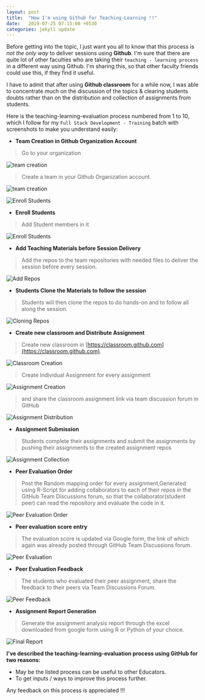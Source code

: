 ```yaml
---
layout: post
title:  "How I'm using Github for Teaching-Learning !!"
date:   2019-07-25 07:15:00 +0530
categories: jekyll update
---
```


Before getting into the topic, I just want you all to know that this process is *not the only way* to deliver sessions using **Github**. I'm sure that there are quite lot of other faculties who are taking their `teaching - learning process` in a different way using Github. I'm sharing this, so that other faculty friends could use this, if they find it useful.

I have to admit that after using **Github classroom** for a while now, I was able to concentrate much on the discussion of the topics & clearing students doubts rather than on the distribution and collection of assignments from students.

Here is the teaching-learning-evaluation process numbered from 1 to 10, which I follow for my `Full Stack Development - Training` batch with screenshots to make you understand easily:

- __Team Creation in Github Organization Account__

> Go to your organization  

![team creation](https://github.com/sathishnotes/sathishnotes.github.io/raw/master/assets/1.jpg)  

> Create a team in your Github Organization account.  

![team creation](https://github.com/sathishnotes/sathishnotes.github.io/raw/master/assets/2.jpg)  

![Enroll Students](https://github.com/sathishnotes/sathishnotes.github.io/raw/master/assets/3.jpg)  

- __Enroll Students__

> Add Student members in it  

![Enroll Students](https://github.com/sathishnotes/sathishnotes.github.io/raw/master/assets/4.jpg)  

- __Add Teaching Materials before Session Delivery__  

> Add the repos to the team repositories with needed files to deliver the session before every session.  

![Add Repos](https://github.com/sathishnotes/sathishnotes.github.io/raw/master/assets/5.jpg)  


- __Students Clone the Materials to follow the session__  

> Students will then clone the repos to do hands-on and to follow all along the session.  

![Cloning Repos](https://github.com/sathishnotes/sathishnotes.github.io/raw/master/assets/6.jpg)  

- __Create new classroom and Distribute Assignment__  

> Create new classroom in [https://classroom.github.com](https://classroom.github.com).  

![Classroom Creation](https://github.com/sathishnotes/sathishnotes.github.io/raw/master/assets/7.jpg)  

> Create Individual Assignment for every assignment  

![Assignment Creation](https://github.com/sathishnotes/sathishnotes.github.io/raw/master/assets/8.jpg)  

> and share the classroom assignment link via team discussion forum in GitHub  

![Assignment Distribution](https://github.com/sathishnotes/sathishnotes.github.io/raw/master/assets/7-1.jpg)  

- __Assignment Submission__  

> Students complete their assignments and submit the assignments by pushing their assignments to the created assignment repos  

![Assignment Collection](https://github.com/sathishnotes/sathishnotes.github.io/raw/master/assets/9.jpg)  


- __Peer Evaluation Order__  

> Post the Random mapping order for every assignment,Generated using R-Script for adding collaborators to each of their repos in the GitHub Team Discussions forum, so that the collaborator(student peer) can read the repository and evaluate the code in it.  


![Peer Evaluation Order](https://github.com/sathishnotes/sathishnotes.github.io/raw/master/assets/10.jpg)    


- __Peer evaluation score entry__  

> The evaluation score is updated via Google form, the link of which again was already posted through GitHub Team Discussions forum.  


![Peer Evaluation](https://github.com/sathishnotes/sathishnotes.github.io/raw/master/assets/11.jpg)    


- __Peer Evaluation Feedback__  

> The students who evaluated their peer assignment, share the feedback to their peers via Team Discussions Forum.  

![Peer Feedback](https://github.com/sathishnotes/sathishnotes.github.io/raw/master/assets/12.jpg)    


- __Assignment Report Generation__  

> Generate the assignment analysis report through the excel downloaded from google form using R or Python of your choice.  


![Final Report](https://github.com/sathishnotes/sathishnotes.github.io/raw/master/assets/13.jpg)  


**I've described the teaching-learning-evaluation process using GitHub for two reasons:**
 - May be the listed process can be useful to other Educators.
 - To get inputs / ways to improve this process further.

Any feedback on this process is appreciated !!!
